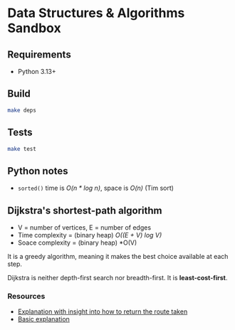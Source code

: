 # Data Structures & Algorithms Sandbox

## Requirements

* Python 3.13+

## Build

```sh
make deps
```

## Tests

```sh
make test
```

## Python notes

* `sorted()` time is *O(n * log n)*, space is *O(n)* (Tim sort)

## Dijkstra's shortest-path algorithm

* V = number of vertices, E = number of edges
* Time complexity = (binary heap) *O((E + V) log V)*
* Soace complexity = (binary heap) *O(V)

It is a greedy algorithm, meaning it makes the best choice available at each step.

Dijkstra is neither depth-first search nor breadth-first. It is **least-cost-first**.

### Resources

* [Explanation with insight into how to return the route taken](https://www.youtube.com/watch?v=EFg3u_E6eHU)
* [Basic explanation](https://www.youtube.com/watch?v=gdmfOwyQlcI)
